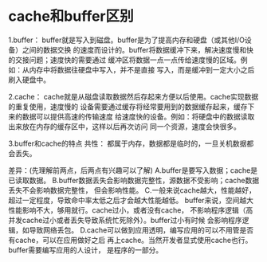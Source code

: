 # cache和buffer区别

1.buffer：
buffer就是写入到磁盘。buffer是为了提高内存和硬盘（或其他I/O设备）之间的数据交换
的速度而设计的。buffer将数据缓冲下来，解决速度慢和快的交接问题；速度快的需要通过
缓冲区将数据一点一点传给速度慢的区域。例如：从内存中将数据往硬盘中写入，并不是直接
写入，而是缓冲到一定大小之后刷入硬盘中。

2.cache：
cache就是从磁盘读取数据然后存起来方便以后使用。cache实现数据的重复使用，速度慢的
设备需要通过缓存将经常要用到的数据缓存起来，缓存下来的数据可以提供高速的传输速度
给速度快的设备。例如：将硬盘中的数据读取出来放在内存的缓存区中，这样以后再次访问
同一个资源，速度会快很多。

3.buffer和cache的特点
共性：
都属于内存，数据都是临时的，一旦关机数据都会丢失。

差异：(先理解前两点，后两点有兴趣可以了解)
A.buffer是要写入数据；cache是已读取数据。
B.buffer数据丢失会影响数据完整性，源数据不受影响；cache数据丢失不会影响数据完整性，
但会影响性能。
C.一般来说cache越大，性能越好，超过一定程度，导致命中率太低之后才会越大性能越低。
buffer来说，空间越大性能影响不大，够用就行。cache过小，或者没有cache，
不影响程序逻辑（高并发cache过小或者丢失导致系统忙死除外）。buffer过小有时候
会影响程序逻辑，如导致网络丢包。
D.cache可以做到应用透明，编写应用的可以不用管是否有cache，可以在应用做好之后
再上cache。当然开发者显式使用cache也行。buffer需要编写应用的人设计，
是程序的一部分。
